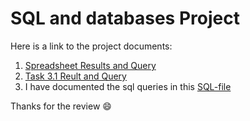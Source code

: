# SQL and databases Project
Here is a link to the project documents:
1. [Spreadsheet Results and Query](https://1drv.ms/x/c/52de9c3c4fde2f7c/EcYaQ-nPNvFKoqb3g_WWDWEB8qglyUd8EMMhTrA0_gn5Gg?e=jSgpC7)
2. [Task 3.1 Reult and Query](https://docs.google.com/spreadsheets/d/1b7aYaiHd0pPbX5N0XI74CnE0_8Yd6lGGFyuyLpqZAeo/edit?usp=sharing)
3. I have documented the sql queries in this [SQL-file](sqltask.sql)

Thanks for the review 😄
